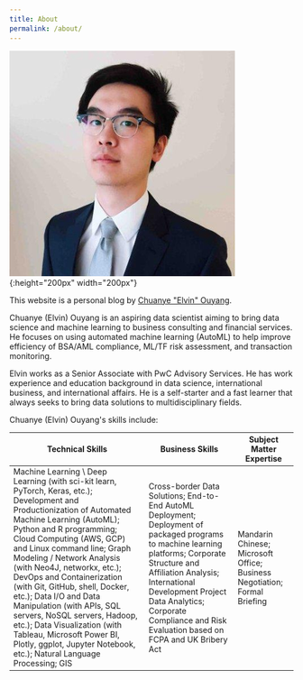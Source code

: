 ```yaml
---
title: About
permalink: /about/
---
```

![Chuanye "Elvin" Ouyang](../assets/images/bio-photo.jpeg){:height="200px" width="200px"}

This website is a personal blog by [Chuanye "Elvin" Ouyang](https://www.linkedin.com/in/ouyangchuanye/).


Chuanye (Elvin) Ouyang is an aspiring data scientist aiming to bring data science and machine learning to business consulting and financial services. He focuses on using automated machine learning (AutoML) to help improve efficiency of BSA/AML compliance, ML/TF risk assessment, and transaction monitoring.

Elvin works as a Senior Associate with PwC Advisory Services. He has work experience and education background in data science, international business, and international affairs. He is a self-starter and a fast learner that always seeks to bring data solutions to multidisciplinary fields.

Chuanye (Elvin) Ouyang's skills include:

| Technical Skills 	| Business Skills 	| Subject Matter Expertise 	|
|----------------------------------------------------------------------------------------------------------------------------------------------------------------------------------------------------------------------------------------------------------------------------------------------	|--------------------------------------------------------------------------------------------------------------------------------------------------------------------------------------------------------------------------	|------------------------------------------------------------------------------------------------------------------------------------------------------------------------------------------------------	|
| Machine Learning \ Deep Learning (with sci-kit learn, PyTorch, Keras, etc.); Development and Productionization of Automated Machine Learning (AutoML); Python and R programming; Cloud Computing (AWS, GCP) and Linux command line; Graph Modeling / Network Analysis (with Neo4J, networkx, etc.); DevOps and Containerization (with Git, GitHub, shell, Docker, etc.); Data I/O and Data Manipulation (with APIs, SQL servers, NoSQL servers, Hadoop, etc.); Data Visualization (with Tableau, Microsoft Power BI, Plotly, ggplot, Jupyter Notebook, etc.); Natural Language Processing; GIS | Cross-border Data Solutions; End-to-End AutoML Deployment; Deployment of packaged programs to machine learning platforms; Corporate Structure and Affiliation Analysis; International Development Project Data Analytics; Corporate Compliance and Risk Evaluation based on FCPA and UK Bribery Act |  Mandarin Chinese; Microsoft Office; Business Negotiation; Formal Briefing|
